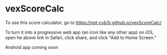 # vexScoreCalc

To use this score calculator, go to https://not-cyb3r.github.io/vexScoreCalc/

To turn it into a progressive web app (an icon like any other app) on iOS, open he above link in Safari, click share, and click "Add to Home Screen."

Android app coming soon
